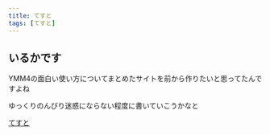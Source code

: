```yaml
---
title: てすと
tags: [てすと]
---
```


## いるかです
YMM4の面白い使い方についてまとめたサイトを前から作りたいと思ってたんですよね

ゆっくりのんびり迷惑にならない程度に書いていこうかなと

[てすと](page2.md)